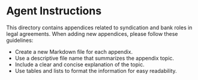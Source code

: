 # Agent Instructions

This directory contains appendices related to syndication and bank roles in legal agreements. When adding new appendices, please follow these guidelines:

- Create a new Markdown file for each appendix.
- Use a descriptive file name that summarizes the appendix topic.
- Include a clear and concise explanation of the topic.
- Use tables and lists to format the information for easy readability.
